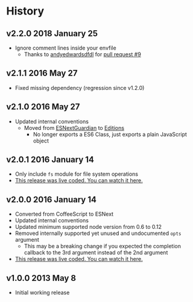 # History

## v2.2.0 2018 January 25
- Ignore comment lines inside your envfile
  - Thanks to [andyedwardsdfdl](https://github.com/andyedwardsdfdl) for [pull request #9](https://github.com/bevry/envfile/pull/9)

## v2.1.1 2016 May 27
- Fixed missing dependency (regression since v1.2.0)

## v2.1.0 2016 May 27
- Updated internal conventions
  - Moved from [ESNextGuardian](https://github.com/bevry/esnextguardian) to [Editions](https://github.com/bevry/editions)
	- No longer exports a ES6 Class, just exports a plain JavaScript object

## v2.0.1 2016 January 14
- Only include `fs` module for file system operations
- [This release was live coded. You can watch it here.](https://plus.google.com/events/culb97njofcb2bmui3b7qv2btu4)

## v2.0.0 2016 January 14
- Converted from CoffeeScript to ESNext
- Updated internal conventions
- Updated minimum supported node version from 0.6 to 0.12
- Removed internally supported yet unused and undocumented `opts` argument
	- This may be a breaking change if you expected the completion callback to the 3rd argument instead of the 2nd argument
- [This release was live coded. You can watch it here.](https://plus.google.com/events/culb97njofcb2bmui3b7qv2btu4)

## v1.0.0 2013 May 8
- Initial working release
